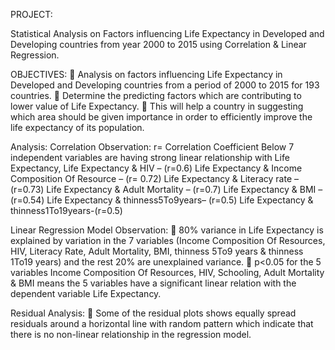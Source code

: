 PROJECT:

Statistical Analysis on Factors influencing Life Expectancy in Developed and Developing countries from year 2000 to 2015 using Correlation & Linear Regression.

OBJECTIVES:
	Analysis on factors influencing Life Expectancy in Developed and Developing countries from a period of 2000 to 2015 for 193 countries.
	Determine the predicting factors which are contributing to lower value of Life Expectancy.
	This will help a country in suggesting which area should be given importance in order to efficiently improve the life expectancy of its population.

Analysis:
Correlation Observation:
r= Correlation Coefficient
Below 7 independent variables are having strong linear relationship with Life Expectancy, 
Life Expectancy & HIV – (r=0.6)
Life Expectancy & Income Composition Of Resource – (r= 0.72)
Life Expectancy & Literacy rate – (r=0.73)
Life Expectancy & Adult Mortality – (r=0.7)
Life Expectancy & BMI – (r=0.54)
Life Expectancy & thinness5To9years– (r=0.5)
Life Expectancy & thinness1To19years-(r=0.5)

Linear Regression Model Observation:
	80% variance in Life Expectancy is explained by variation in the 7 variables (Income Composition Of Resources, HIV, Literacy Rate, Adult Mortality, BMI, thinness 5To9 years   &  thinness 1To19 years) and the rest 20% are unexplained variance.
	p<0.05 for the 5 variables Income Composition Of Resources, HIV, Schooling, Adult Mortality &   BMI means the 5 variables have a significant linear relation with the dependent variable Life Expectancy.

Residual Analysis:
	Some of the residual plots shows equally spread residuals around a horizontal line with random pattern which indicate that there is no non-linear relationship in the regression model.
